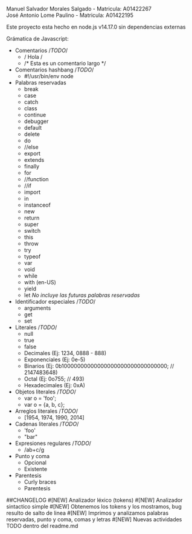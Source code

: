 Manuel Salvador Morales Salgado - Matricula: A01422267 <br/>
José Antonio Lome Paulino - Matricula: A01422195

Este proyecto esta hecho en node.js v14.17.0 sin dependencias externas

Grámatica de Javascript:
- Comentarios /*TODO*/
  - / Hola /
  - /* Esta es un comentario largo */ 
- Comentarios hashbang /*TODO*/
  - #!/usr/bin/env node 
- Palabras reservadas
  - break
  - case
  - catch
  - class
  - continue
  - debugger
  - default
  - delete
  - do
  - //else
  - export
  - extends
  - finally
  - for
  - //function
  - //if  
  - import
  - in
  - instanceof
  - new
  - return
  - super
  - switch
  - this
  - throw
  - try
  - typeof
  - var
  - void
  - while
  - with (en-US)
  - yield
  - let
*No incluye las futuras palabras reservadas*
- Identificador especiales /*TODO*/
  - arguments 
  - get 
  - set
- Literales /*TODO*/
  - null 
  - true
  - false
  - Decimales (Ej: 1234, 0888 - 888)
  - Exponenciales (Ej: 0e-5)
  - Binarios (Ej: 0b10000000000000000000000000000000; // 2147483648)
  - Octal (Ej: 0o755; // 493)
  - Hexadecimales (Ej: 0xA)
- Objetos literales /*TODO*/
  - var o = 'foo';
  - var o = {a, b, c};
- Arreglos literales /*TODO*/
  - [1954, 1974, 1990, 2014]
- Cadenas literales /*TODO*/
  - 'foo'
  - "bar"
- Expresiones regulares /*TODO*/
  - /ab+c/g
- Punto y coma 
  - Opcional
  - Existente
- Parentesis
  - Curly braces
  - Parentesis

##CHANGELOG
#[NEW] Analizador léxico (tokens)
#[NEW] Analizador sintactico simple
#[NEW] Obtenemos los tokens y los mostramos, bug resulto de salto de linea
#[NEW] Imprimos y analizamos palabras reservadas, punto y coma, comas y letras
#[NEW] Nuevas actividades TODO dentro del readme.md